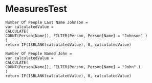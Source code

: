 MeasuresTest
=============================

```DAX
Number Of People Last Name Johnson =
var calculatedValue = 
CALCULATE(
COUNT(Person[Name]), FILTER(Person, Person[Name] = "Johnson" )
)
return IF(ISBLANK(calculatedValue), 0, calculatedValue)
```

```DAX
Number Of People Named John =
var calculatedValue = 
CALCULATE(
COUNT(Person[Name]), FILTER(Person, Person[Name] = "John" )
)
return IF(ISBLANK(calculatedValue), 0, calculatedValue)
```

